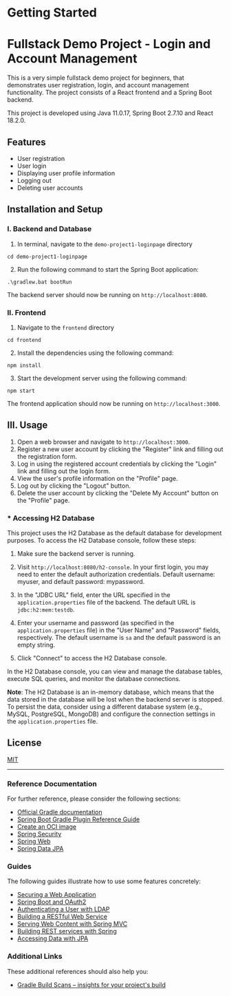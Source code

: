 # Getting Started
# Fullstack Demo Project - Login and Account Management

This is a very simple fullstack demo project for beginners, that demonstrates user registration, login, and account management functionality. The project consists of a React frontend and a Spring Boot backend.

This project is developed using Java 11.0.17, Spring Boot 2.7.10 and React 18.2.0.


## Features

- User registration
- User login
- Displaying user profile information
- Logging out
- Deleting user accounts

## Installation and Setup

### I. Backend and Database

1. In terminal, navigate to the `demo-project1-loginpage` directory
```
cd demo-project1-loginpage
```

2. Run the following command to start the Spring Boot application:

```
.\gradlew.bat bootRun
```

The backend server should now be running on `http://localhost:8080`.

### II. Frontend

1. Navigate to the `frontend` directory
```
cd frontend
```
2. Install the dependencies using the following command:
```
npm install
```

3. Start the development server using the following command:
```
npm start
```

The frontend application should now be running on `http://localhost:3000`.

## III. Usage

1. Open a web browser and navigate to `http://localhost:3000`.
2. Register a new user account by clicking the "Register" link and filling out the registration form.
3. Log in using the registered account credentials by clicking the "Login" link and filling out the login form.
4. View the user's profile information on the "Profile" page.
5. Log out by clicking the "Logout" button.
6. Delete the user account by clicking the "Delete My Account" button on the "Profile" page.

### * Accessing H2 Database

This project uses the H2 Database as the default database for development purposes. To access the H2 Database console, follow these steps:

1. Make sure the backend server is running.

2. Visit `http://localhost:8080/h2-console`. In your first login, you may need to enter the default authorization credentials. Default username: myuser, and default password: mypassword.

3. In the "JDBC URL" field, enter the URL specified in the `application.properties` file of the backend. The default URL is `jdbc:h2:mem:testdb`.

4. Enter your username and password (as specified in the `application.properties` file) in the "User Name" and "Password" fields, respectively. The default username is `sa` and the default password is an empty string.

5. Click "Connect" to access the H2 Database console.

In the H2 Database console, you can view and manage the database tables, execute SQL queries, and monitor the database connections.

**Note**: The H2 Database is an in-memory database, which means that the data stored in the database will be lost when the backend server is stopped. To persist the data, consider using a different database system (e.g., MySQL, PostgreSQL, MongoDB) and configure the connection settings in the `application.properties` file.


## License

[MIT](https://choosealicense.com/licenses/mit/)


-------------------------------

### Reference Documentation

For further reference, please consider the following sections:

* [Official Gradle documentation](https://docs.gradle.org)
* [Spring Boot Gradle Plugin Reference Guide](https://docs.spring.io/spring-boot/docs/2.7.10/gradle-plugin/reference/html/)
* [Create an OCI image](https://docs.spring.io/spring-boot/docs/2.7.10/gradle-plugin/reference/html/#build-image)
* [Spring Security](https://docs.spring.io/spring-boot/docs/2.7.10/reference/htmlsingle/#web.security)
* [Spring Web](https://docs.spring.io/spring-boot/docs/2.7.10/reference/htmlsingle/#web)
* [Spring Data JPA](https://docs.spring.io/spring-boot/docs/2.7.10/reference/htmlsingle/#data.sql.jpa-and-spring-data)

### Guides

The following guides illustrate how to use some features concretely:

* [Securing a Web Application](https://spring.io/guides/gs/securing-web/)
* [Spring Boot and OAuth2](https://spring.io/guides/tutorials/spring-boot-oauth2/)
* [Authenticating a User with LDAP](https://spring.io/guides/gs/authenticating-ldap/)
* [Building a RESTful Web Service](https://spring.io/guides/gs/rest-service/)
* [Serving Web Content with Spring MVC](https://spring.io/guides/gs/serving-web-content/)
* [Building REST services with Spring](https://spring.io/guides/tutorials/rest/)
* [Accessing Data with JPA](https://spring.io/guides/gs/accessing-data-jpa/)

### Additional Links

These additional references should also help you:

* [Gradle Build Scans – insights for your project's build](https://scans.gradle.com#gradle)

